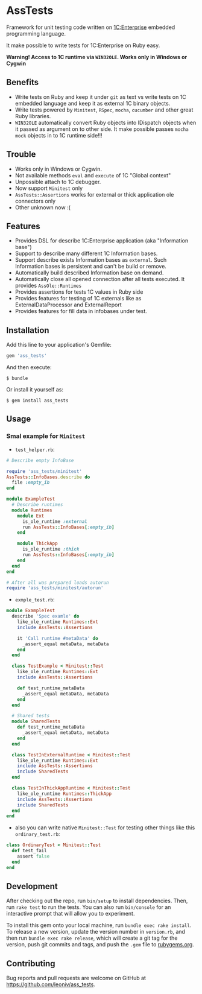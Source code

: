 # AssTests


Framework for unit testing code written on [1C:Enterprise](http://1c.ru)
embedded programming language.

It make possible to write tests for 1C:Enterprise on Ruby easy.

**Warning! Access to 1C runtime via ```WIN32OLE```. Works only in Windows or Cygwin**

## Benefits

- Write tests on Ruby and keep it under ```git``` as text  vs write tests on 1C embedded language and keep it as external 1C binary objects.
- Write tests powered by ```Minitest```, ```RSpec```, ```mocha```, ```cucumber``` and other great Ruby libraries.
- ```WIN32OLE``` automatically convert Ruby objects into IDispatch objects when it passed as argument on to other side. It make possible passes ```mocha``` ```mock``` objects in to 1C runtime side!!!

## Trouble

- Works only in Windows or Cygwin.
- Not available methods ```eval``` and ```execute``` of 1C "Global context"
- Unpossible attach to 1C debugger.
- Now support ```Minitest``` only
- `AssTests::Assertions` works for external or thick application ole connectors only
- Other unknown now :(

## Features

- Provides DSL for describe 1C:Enterprise application (aka "Information base")
- Support to describe many different 1C Information bases.
- Support describe exists Information bases as ```external```. Such Information bases is persistent and can't be build or remove.
- Automatically build described Information base on demand.
- Automatically close all opened connection after all tests executed. It provides `AssOle::Runtimes`
- Provides assertions for tests 1C values in Ruby side
- Provides features for testing of 1C externals like as ExternalDataProcessor and ExternalReport
- Provides features for fill data in infobases under test.

## Installation

Add this line to your application's Gemfile:

```ruby
gem 'ass_tests'
```

And then execute:

    $ bundle

Or install it yourself as:

    $ gem install ass_tests

## Usage


### Smal example for ```Minitest```

- ```test_helper.rb```:
```ruby
# Describe empty InfoBase

require 'ass_tests/minitest'
AssTests::InfoBases.describe do
  file :empty_ib
end

module ExampleTest
  # Describe runtimes
  module Runtimes
    module Ext
      is_ole_runtime :external
      run AssTests::InfoBases[:empty_ib]
    end

    module ThickApp
      is_ole_runtime :thick
      run AssTests::InfoBases[:empty_ib]
    end
  end
end

# After all was prepared loads autorun
require 'ass_tests/minitest/autorun'
```
- ```exmple_test.rb```:
```ruby
module ExampleTest
  describe 'Spec examle' do
    like_ole_runtime Runtimes::Ext
    include AssTests::Assertions

    it 'Call runtime #metaData' do
      _assert_equal metaData, metaData
    end
  end

  class TestExample < Minitest::Test
    like_ole_runtime Runtimes::Ext
    include AssTests::Assertions

    def test_runtime_metaData
      _assert_equal metaData, metaData
    end
  end

  # Shared tests
  module SharedTests
    def test_runtime_metaData
      _assert_equal metaData, metaData
    end
  end

  class TestInExternalRuntime < Minitest::Test
    like_ole_runtime Runtimes::Ext
    include AssTests::Assertions
    include SharedTests
  end

  class TestInThickAppRuntime < Minitest::Test
    like_ole_runtime Runtimes::ThickApp
    include AssTests::Assertions
    include SharedTests
  end
end

```
- also you can write native ```Minitest::Test``` for testing
  other things like this ```ordinary_test.rb```:
```ruby
class OrdinaryTest < Minitest::Test
  def test_fail
    assert false
  end
end
```

## Development

After checking out the repo, run `bin/setup` to install dependencies. Then, run `rake test` to run the tests. You can also run `bin/console` for an interactive prompt that will allow you to experiment.

To install this gem onto your local machine, run `bundle exec rake install`. To release a new version, update the version number in `version.rb`, and then run `bundle exec rake release`, which will create a git tag for the version, push git commits and tags, and push the `.gem` file to [rubygems.org](https://rubygems.org).

## Contributing

Bug reports and pull requests are welcome on GitHub at https://github.com/leoniv/ass_tests.

